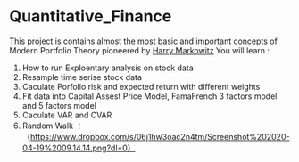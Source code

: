 # Quantitative_Finance
This project is contains almost the most basic and important concepts of Modern Portfolio Theory pioneered by [Harry Markowitz](https://www.investopedia.com/terms/h/harrymarkowitz.asp)
You will learn :
1. How to run Exploentary analysis on stock data
2. Resample time serise stock data
3. Caculate Porfolio risk and expected return with different weights
4. Fit data into Capital Assest Price Model, FamaFrench 3 factors model and 5 factors model
5. Caculate VAR and CVAR
6. Random Walk
！（https://www.dropbox.com/s/06j1hw3oac2n4tm/Screenshot%202020-04-19%2009.14.14.png?dl=0）

